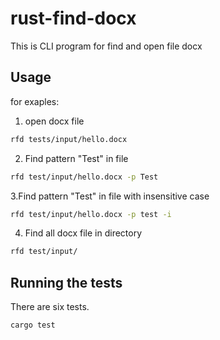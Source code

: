 # rust-find-docx
This is CLI program for find and open file docx

## Usage

for exaples:

1. open docx file
```sh
rfd tests/input/hello.docx 
```
2. Find pattern "Test" in file 
```sh
rfd test/input/hello.docx -p Test
```
3.Find pattern "Test" in file with insensitive case
```sh
rfd test/input/hello.docx -p test -i
```
4. Find all docx file in directory
```sh
rfd test/input/
```

## Running the tests

There are six tests.

```sh
cargo test
```

